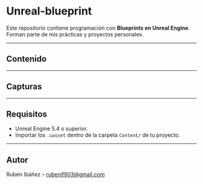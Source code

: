 # Unreal-blueprint
Este repositorio contiene programación con **Blueprints en Unreal Engine**.  
Forman parte de mis prácticas y proyectos personales.

---

##  Contenido



---

## Capturas



---

## Requisitos
- Unreal Engine 5.4 o superior.
- Importar los `.uasset` dentro de la carpeta `Content/` de tu proyecto.

---

## Autor
Rubén Ibáñez – rubenif903@gmail.com
